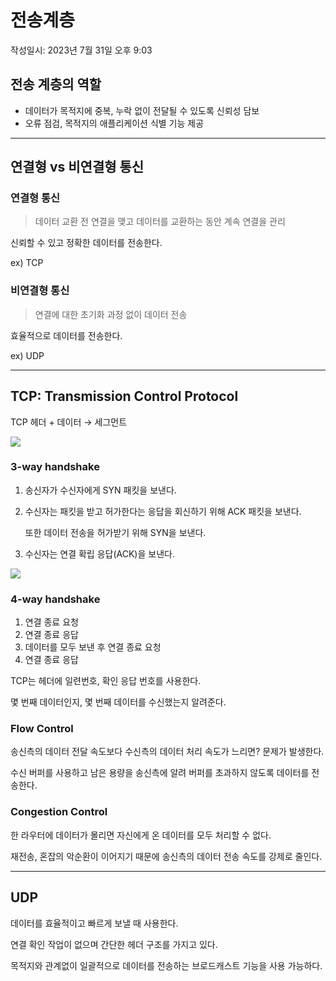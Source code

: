 # 전송계층

작성일시: 2023년 7월 31일 오후 9:03

## 전송 계층의 역할

- 데이터가 목적지에 중복, 누락 없이 전달될 수 있도록 신뢰성 담보
- 오류 점검, 목적지의 애플리케이션 식별 기능 제공

---

## 연결형 vs 비연결형 통신

### 연결형 통신

> 데이터 교환 전 연결을 맺고 데이터를 교환하는 동안 계속 연결을 관리
> 

신뢰할 수 있고 정확한 데이터를 전송한다.

ex) TCP

### 비연결형 통신

> 연결에 대한 초기화 과정 없이 데이터 전송
> 

효율적으로 데이터를 전송한다.

ex) UDP

---

## TCP: Transmission Control Protocol

TCP 헤더 + 데이터 → 세그먼트

<img src="https://media.geeksforgeeks.org/wp-content/uploads/TCP-connection-1.png">

### 3-way handshake

1. 송신자가 수신자에게 SYN 패킷을 보낸다.
2. 수신자는 패킷을 받고 허가한다는 응답을 회신하기 위해 ACK 패킷을 보낸다.
    
    또한 데이터 전송을 허가받기 위해 SYN을 보낸다.
    
3. 수신자는 연결 확립 응답(ACK)을 보낸다.

<img src="https://media.geeksforgeeks.org/wp-content/uploads/CN.png">

### 4-way handshake

1. 연결 종료 요청
2. 연결 종료 응답
3. 데이터를 모두 보낸 후 연결 종료 요청
4. 연결 종료 응답

TCP는 헤더에 일련번호, 확인 응답 번호를 사용한다.

몇 번째 데이터인지, 몇 번째 데이터를 수신했는지 알려준다.

### Flow Control

송신측의 데이터 전달 속도보다 수신측의 데이터 처리 속도가 느리면? 문제가 발생한다.

수신 버퍼를 사용하고 남은 용량을 송신측에 알려 버퍼를 초과하지 않도록 데이터를 전송한다.

### Congestion Control

한 라우터에 데이터가 몰리면 자신에게 온 데이터를 모두 처리할 수 없다.

재전송, 혼잡의 악순환이 이어지기 때문에 송신측의 데이터 전송 속도를 강제로 줄인다.

---

## UDP

데이터를 효율적이고 빠르게 보낼 때 사용한다.

연결 확인 작업이 없으며 간단한 헤더 구조를 가지고 있다.

목적지와 관계없이 일괄적으로 데이터를 전송하는 브로드캐스트 기능을 사용 가능하다.